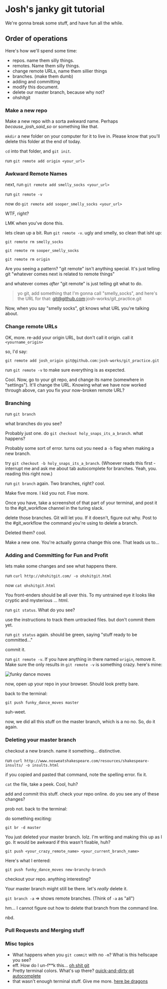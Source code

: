 # Josh's janky git tutorial

We're gonna break some stuff, and have fun all the while.

## Order of operations

Here's how we'll spend some time:
- repos. name them silly things.
- remotes. Name them silly things.
- change remote URLs, name them sillier things
- branches. (make them dumb)
- adding and committing
- modify this document.
- delete our master branch, because why not?
- ohshitgit

### Make a new repo

Make a new repo with a sorta awkward name. Perhaps _because_josh_said_so_ or something like that.

`mkdir` a new folder on your computer for it to live in. Please know that you'll delete this folder at the end of today.

`cd` into that folder, and `git init`.

run `git remote add origin <your_url>`

### Awkward Remote Names

next, run `git remote add smelly_socks <your_url>`

run `git remote -v`

now do `git remote add sooper_smelly_socks <your_url>`

WTF, right?

LMK when you've done this.

lets clean up a bit. Run `git remote -v`. ugly and smelly, so clean that isht up:

`git remote rm smelly_socks`

`git remote rm sooper_smelly_socks`

`git remote rm origin`

Are you seeing a pattern? "git remote" isn't anything special. It's just telling git "whatever comes next is related to remote things"

and whatever comes _after_ "git remote" is just telling git what to do.

> yo git, add something that I'm gonna call "smelly_socks", and here's the URL for that: git@github.com:josh-works/git_practice.git

Now, when you say "smelly socks", git knows what URL you're talking about.

### Change remote URLs

OK, more. re-add your origin URL, but don't call it origin. call it `<yourname_origin>`

so, I'd say:

`git remote add josh_origin git@github.com:josh-works/git_practice.git`

run `git remote -v` to make sure everything is as expected.

Cool. Now, go to your git repo, and change its name (somewhere in "settings"). It'll change the URL. Knowing what we have now worked through above, can you fix your now-broken remote URL?

### Branching

run `git branch`

what branches do you see?

Probably just one. do `git checkout holy_snaps_its_a_branch`. what happens?

Probably some sort of error. turns out you need a `-b` flag when making a new branch.

try `git checkout -b holy_snaps_its_a_branch`. (Whoever reads this first - interrupt me and ask me about tab autocomplete for branches. Yeah, you. reading this right now.)

run `git branch` again. Two branches, right? cool.

Make five more. I kid you not. Five more.

Once you have, take a screenshot of that part of your terminal, and post it to the #git_workflow channel in the turing slack.

delete those branches. Git will let you. If it doesn't, figure out why. Post to the #git_workflow the command you're using to delete a branch.

Deleted them? cool.

Make a new one. You're actually gonna change this one. That leads us to...

### Adding and Committing for Fun and Profit

lets make some changes and see what happens there.

run `curl http://ohshitgit.com/ -o ohshitgit.html`

now `cat ohshitgit.html`

You front-enders should be all over this. To my untrained eye it looks like cryptic and mysterious ... html.

run `git status`. What do you see?

use the instructions to track them untracked files. but don't commit them yet.

run `git status` again. should be green, saying "stuff ready to be committed..."

commit it.

run `git remote -v`. If you have anything in there named `origin`, remove it. Make sure the only results in `git remote -v` is something crazy. here's mine:

![funky dance moves](https://cl.ly/1k1l1n1E2u3S/1____turing_spikes_git_practice__bash_.jpg)

now, open up your repo in your browser. Should look pretty bare.

back to the terminal:

`git push funky_dance_moves master`

suh-weet.

now, we did all this stuff on the master branch, which is a no no. So, do it again.

### Deleting your master branch

checkout a new branch. name it something... distinctive.

run `curl http://www.nosweatshakespeare.com/resources/shakespeare-insults/ -o insults.html`

if you copied and pasted that command, note the spelling error. fix it.

`cat` the file, take a peek. Cool, huh?

add and commit this stuff. check your repo online. do you see any of these changes?

prob not. back to the terminal:

do something exciting:

`git br -d master`

You just deleted your master branch. lolz. I'm writing and making this up as I go. It would be awkward if this wasn't fixable, huh?

`git push <your_crazy_remote_name> <your_current_branch_name>`

Here's what I entered:

`git push funky_dance_moves new-branchy-branch`

checkout your repo. anything interesting?

Your master branch might still be there. let's _really_ delete it.

`git branch -a` => shows remote branches. (Think of `-a` as "all")

hm... I cannot figure out how to delete that branch from the command line.

nbd.

### Pull Requests and Merging stuff






### Misc topics

- What happens when you `git commit` with no `-m`? What is this hellscape you see?
- eff. How do I un-f**k this... [oh shit git](http://ohshitgit.com/)
- Pretty terminal colors. What's up there? [quick-and-dirty git autocomplete](https://gist.github.com/josh-works/83fc75e684b4dd2d52b385a67ced4d9b)
- that wasn't enough terminal stuff. Give me more. [here be dragons](https://gist.github.com/josh-works/7f2e6c82d22dca6e9fbc029c8b17703d)
